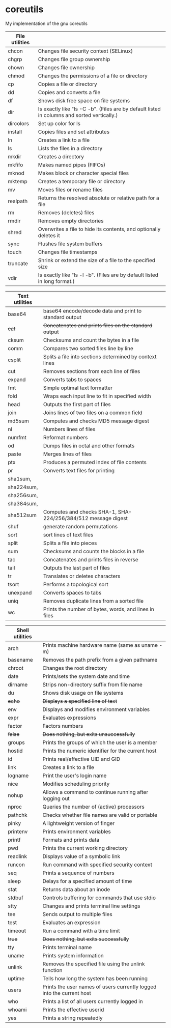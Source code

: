 # coreutils
My implementation of the gnu coreutils

|File utilities| |
|-------|------|
|chcon |	Changes file security context (SELinux)
|chgrp | Changes file group ownership
|chown | Changes file ownership
|chmod | Changes the permissions of a file or directory
|cp | Copies a file or directory
|dd | Copies and converts a file
|df | Shows disk free space on file systems
|dir | Is exactly like "ls -C -b". (Files are by default listed in columns and sorted vertically.)
|dircolors | Set up color for ls
|install | Copies files and set attributes
|ln | Creates a link to a file
|ls | Lists the files in a directory
|mkdir | Creates a directory
|mkfifo | Makes named pipes (FIFOs)
|mknod | Makes block or character special files
|mktemp | Creates a temporary file or directory
|mv | Moves files or rename files
|realpath | Returns the resolved absolute or relative path for a file
|rm | Removes (deletes) files
|rmdir | Removes empty directories
|shred | Overwrites a file to hide its contents, and optionally deletes it
|sync | Flushes file system buffers
|touch | Changes file timestamps
|truncate | Shrink or extend the size of a file to the specified size
|vdir | Is exactly like "ls -l -b". (Files are by default listed in long format.)

|Text utilities| |
|------|-----|
|base64 | base64 encode/decode data and print to standard output
|~~cat~~ | ~~Concatenates and prints files on the standard output~~
|cksum | Checksums and count the bytes in a file
|comm | Compares two sorted files line by line
|csplit | Splits a file into sections determined by context lines
|cut | Removes sections from each line of files
|expand | Converts tabs to spaces
|fmt | Simple optimal text formatter
|fold | Wraps each input line to fit in specified width
|head | Outputs the first part of files
|join | Joins lines of two files on a common field
|md5sum | Computes and checks MD5 message digest
|nl | Numbers lines of files
|numfmt | Reformat numbers
|od | Dumps files in octal and other formats
|paste | Merges lines of files
|ptx | Produces a permuted index of file contents
|pr | Converts text files for printing
|sha1sum,|
|sha224sum,|
|sha256sum,|
|sha384sum,|
|sha512sum | Computes and checks SHA-1, SHA-224/256/384/512 message digest
|shuf | generate random permutations
|sort | sort lines of text files
|split | Splits a file into pieces
|sum | Checksums and counts the blocks in a file
|tac | Concatenates and prints files in reverse
|tail | Outputs the last part of files
|tr | Translates or deletes characters
|tsort | Performs a topological sort
|unexpand | Converts spaces to tabs
|uniq | Removes duplicate lines from a sorted file
|wc | Prints the number of bytes, words, and lines in files

|Shell utilities | |
|----|----|
|arch | Prints machine hardware name (same as uname -m)
|basename | Removes the path prefix from a given pathname
|chroot | Changes the root directory
|date | Prints/sets the system date and time
|dirname | Strips non-directory suffix from file name
|du | Shows disk usage on file systems
|~~echo~~ | ~~Displays a specified line of text~~
|env | Displays and modifies environment variables
|expr | Evaluates expressions
|factor | Factors numbers
|~~false~~ | ~~Does nothing, but exits unsuccessfully~~
|groups | Prints the groups of which the user is a member
|hostid | Prints the numeric identifier for the current host
|id | Prints real/effective UID and GID
|link | Creates a link to a file
|logname | Print the user's login name
|nice | Modifies scheduling priority
|nohup | Allows a command to continue running after logging out
|nproc | Queries the number of (active) processors
|pathchk | Checks whether file names are valid or portable
|pinky | A lightweight version of finger
|printenv | Prints environment variables
|printf | Formats and prints data
|pwd | Prints the current working directory
|readlink | Displays value of a symbolic link
|runcon | Run command with specified security context
|seq | Prints a sequence of numbers
|sleep | Delays for a specified amount of time
|stat | Returns data about an inode
|stdbuf | Controls buffering for commands that use stdio
|stty | Changes and prints terminal line settings
|tee | Sends output to multiple files
|test | Evaluates an expression
|timeout | Run a command with a time limit
|~~true~~ | ~~Does nothing, but exits successfully~~
|tty | Prints terminal name
|uname | Prints system information
|unlink | Removes the specified file using the unlink function
|uptime | Tells how long the system has been running
|users | Prints the user names of users currently logged into the current host
|who | Prints a list of all users currently logged in
|whoami | Prints the effective userid
|yes | Prints a string repeatedly
